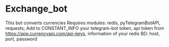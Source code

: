 # Exchange_bot
This bot converts currencies
Requires modules: redis, pyTelegramBotAPI, requests;
Add to CONSTANT_INFO your telegram-bot token, api token from https://app.currencyapi.com/api-keys, information of your redis BD: host, port, password

